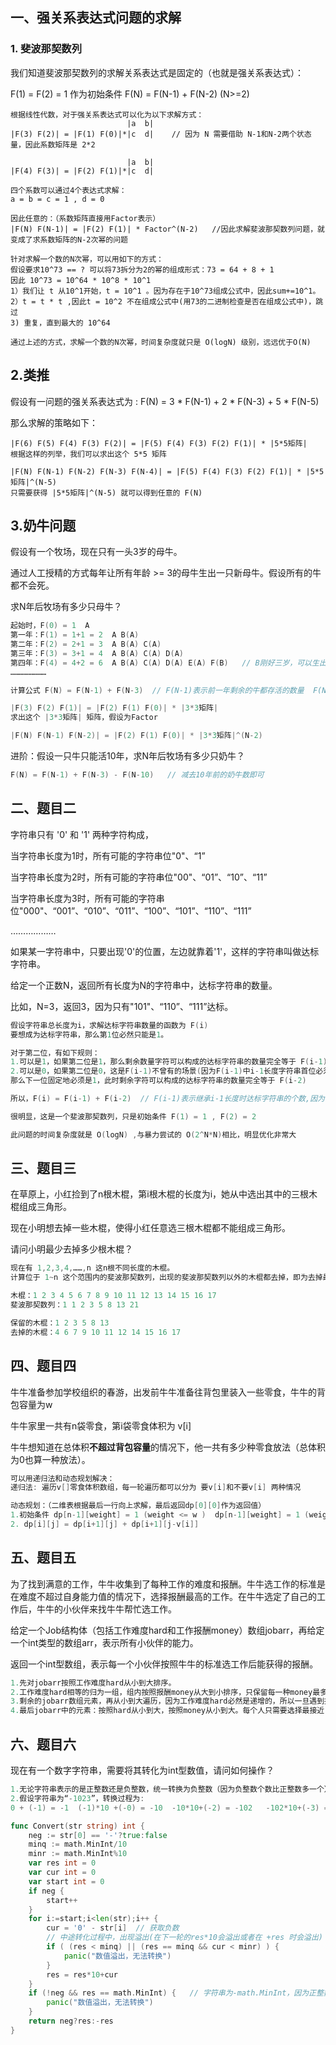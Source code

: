 ## 一、强关系表达式问题的求解

### 1. 斐波那契数列

我们知道斐波那契数列的求解关系表达式是固定的（也就是强关系表达式）：

F(1) = F(2) = 1 作为初始条件    F(N) = F(N-1) + F(N-2) (N>=2)

```
根据线性代数，对于强关系表达式可以化为以下求解方式：
						  |a  b|
|F(3) F(2)| = |F(1) F(0)|*|c  d|    // 因为 N 需要借助 N-1和N-2两个状态量，因此系数矩阵是 2*2

						  |a  b|
|F(4) F(3)| = |F(2) F(1)|*|c  d|

四个系数可以通过4个表达式求解：
a = b = c = 1 , d = 0

因此任意的：（系数矩阵直接用Factor表示）
|F(N) F(N-1)| = |F(2) F(1)| * Factor^(N-2)   //因此求解斐波那契数列问题，就变成了求系数矩阵的N-2次幂的问题
```



```
针对求解一个数的N次幂，可以用如下的方式：
假设要求10^73 == ? 可以将73拆分为2的幂的组成形式：73 = 64 + 8 + 1 
因此 10^73 = 10^64 * 10^8 * 10^1 
1）我们让 t 从10^1开始，t = 10^1 。因为存在于10^73组成公式中，因此sum+=10^1。
2）t = t * t ,因此t = 10^2 不在组成公式中(用73的二进制检查是否在组成公式中)，跳过
3) 重复，直到最大的 10^64

通过上述的方式，求解一个数的N次幂，时间复杂度就只是 O(logN) 级别，远远优于O(N)
```



## 2.类推

假设有一问题的强关系表达式为 :  F(N) = 3 * F(N-1) + 2 * F(N-3) + 5 * F(N-5)

那么求解的策略如下：

```
|F(6) F(5) F(4) F(3) F(2)| = |F(5) F(4) F(3) F(2) F(1)| * |5*5矩阵|
根据这样的列举，我们可以求出这个 5*5 矩阵

|F(N) F(N-1) F(N-2) F(N-3) F(N-4)| = |F(5) F(4) F(3) F(2) F(1)| * |5*5矩阵|^(N-5)
只需要获得 |5*5矩阵|^(N-5) 就可以得到任意的 F(N)
```



## 3.奶牛问题

假设有一个牧场，现在只有一头3岁的母牛。

通过人工授精的方式每年让所有年龄 >= 3的母牛生出一只新母牛。假设所有的牛都不会死。

求N年后牧场有多少只母牛？

```go
起始时，F(0) = 1  A
第一年：F(1) = 1+1 = 2  A B(A)
第二年：F(2) = 2+1 = 3  A B(A) C(A)
第三年：F(3) = 3+1 = 4  A B(A) C(A) D(A)
第四年：F(4) = 4+2 = 6  A B(A) C(A) D(A) E(A) F(B)   // B刚好三岁，可以生出新的母牛
……………………

计算公式 F(N) = F(N-1) + F(N-3)  // F(N-1)表示前一年剩余的牛都存活的数量  F(N-3)表示新生牛数量 == 三年前的牛的数量

|F(3) F(2) F(1)| = |F(2) F(1) F(0)| * |3*3矩阵|
求出这个 |3*3矩阵| 矩阵，假设为Factor

|F(N) F(N-1) F(N-2)| = |F(2) F(1) F(0)| * |3*3矩阵|^(N-2)
```



进阶：假设一只牛只能活10年，求N年后牧场有多少只奶牛？

```go
F(N) = F(N-1) + F(N-3) - F(N-10)   // 减去10年前的奶牛数即可
```

## 二、题目二

字符串只有  '0'  和  '1'  两种字符构成，

当字符串长度为1时，所有可能的字符串位"0"、“1”

当字符串长度为2时，所有可能的字符串位"00"、“01”、“10”、“11”

当字符串长度为3时，所有可能的字符串位"000"、“001”、“010”、“011”、“100”、“101”、“110”、“111”

………………

如果某一字符串中，只要出现'0'的位置，左边就靠着'1'，这样的字符串叫做达标字符串。

给定一个正数N，返回所有长度为N的字符串中，达标字符串的数量。

比如，N=3，返回3，因为只有"101"、“110”、“111”达标。

```go
假设字符串总长度为i，求解达标字符串数量的函数为 F(i) 
要想成为达标字符串，那么第1位必然只能是1。

对于第二位，有如下规则：
1.可以是1，如果第二位是1，那么剩余数量字符可以构成的达标字符串的数量完全等于 F(i-1)
2.可以是0，如果第二位是0，这是F(i-1)不曾有的场景(因为F(i-1)中i-1长度字符串首位必须是1，这里反而是让i-1长度字符串的首位是0)。
那么下一位固定地必须是1，此时剩余字符可以构成的达标字符串的数量完全等于 F(i-2)

所以，F(i) = F(i-1) + F(i-2)  // F(i-1)表示继承i-1长度时达标字符串的个数,因为在左边加一个1不会使已有达标字符串失效; F(i-2)则表示因为左侧多加了一个1，导致原本i-1长度字符串首位可以是0，因此前两位固定为10的情况下，剩余长度字符串达标字符串个数则是继承F(i-2) 

很明显，这是一个斐波那契数列，只是初始条件 F(1) = 1 , F(2) = 2

此问题的时间复杂度就是 O(logN) ,与暴力尝试的 O(2^N*N)相比，明显优化非常大
```



## 三、题目三

在草原上，小红捡到了n根木棍，第i根木棍的长度为i，她从中选出其中的三根木棍组成三角形。

现在小明想去掉一些木棍，使得小红任意选三根木棍都不能组成三角形。

请问小明最少去掉多少根木棍？

```go
现在有 1,2,3,4,……,n 这n根不同长度的木棍。
计算位于 1~n 这个范围内的斐波那契数列，出现的斐波那契数列以外的木棍都去掉，即为去掉最少得木棍

木棍：1 2 3 4 5 6 7 8 9 10 11 12 13 14 15 16 17 
斐波那契数列：1 1 2 3 5 8 13 21

保留的木棍：1 2 3 5 8 13 
去掉的木棍：4 6 7 9 10 11 12 14 15 16 17
```



## 四、题目四

牛牛准备参加学校组织的春游，出发前牛牛准备往背包里装入一些零食，牛牛的背包容量为w

牛牛家里一共有n袋零食，第i袋零食体积为 v[i]

牛牛想知道在总体积**不超过背包容量**的情况下，他一共有多少种零食放法（总体积为0也算一种放法）。

``` go
可以用递归法和动态规划解决：
递归法: 遍历v[]零食体积数组，每一轮遍历都可以分为 要v[i]和不要v[i] 两种情况

动态规划：（二维表根据最后一行向上求解，最后返回dp[0][0]作为返回值）
1.初始条件 dp[n-1][weight] = 1 (weight <= w )  dp[n-1][weight] = 1 (weight > w )
2. dp[i][j] = dp[i+1][j] + dp[i+1][j-v[i]] 

```



## 五、题目五

为了找到满意的工作，牛牛收集到了每种工作的难度和报酬。牛牛选工作的标准是在难度不超过自身能力值的情况下，选择报酬最高的工作。在牛牛选定了自己的工作后，牛牛的小伙伴来找牛牛帮忙选工作。

给定一个Job结构体（包括工作难度hard和工作报酬money）数组jobarr，再给定一个int类型的数组arr，表示所有小伙伴的能力。

返回一个int型数组，表示每一个小伙伴按照牛牛的标准选工作后能获得的报酬。

```go
1.先对jobarr按照工作难度hard从小到大排序。
2.工作难度hard相等的归为一组，组内按照报酬money从大到小排序，只保留每一种money最多的job
3.剩余的jobarr数组元素，再从小到大遍历，因为工作难度hard必然是递增的，所以一旦遇到报酬money小于前一项的，直接将该job移出。
4.最后jobarr中的元素：按照hard从小到大，按照money从小到大。每个人只需要选择最接近自己能力的hard的job即可。


```



## 六、题目六

现在有一个数字字符串，需要将其转化为int型数值，请问如何操作？

```go
1.无论字符串表示的是正整数还是负整数，统一转换为负整数（因为负整数个数比正整数多一个）
2.假设字符串为“-1023”，转换过程为:
0 + (-1) = -1  (-1)*10 +(-0) = -10  -10*10+(-2) = -102   -102*10+(-3) = -1023

func Convert(str string) int {
    neg := str[0] == '-'?true:false
    minq := math.MinInt/10
    minr := math.MinInt%10
    var res int = 0
    var cur int = 0
    var start int = 0
    if neg {
        start++
    }
    for i:=start;i<len(str);i++ {
        cur = '0' - str[i]  // 获取负数
        // 中途转化过程中，出现溢出(在下一轮的res*10会溢出或者在 +res 时会溢出)
        if ( (res < minq) || (res == minq && cur < minr) ) {
            panic("数值溢出，无法转换")
        }
        res = res*10+cur
    }
    if (!neg && res == math.MinInt) {   // 字符串为-math.MinInt，因为正整数比负整数少一个，因此转换会溢出
        panic("数值溢出，无法转换")
    }
    return neg?res:-res
}
```

